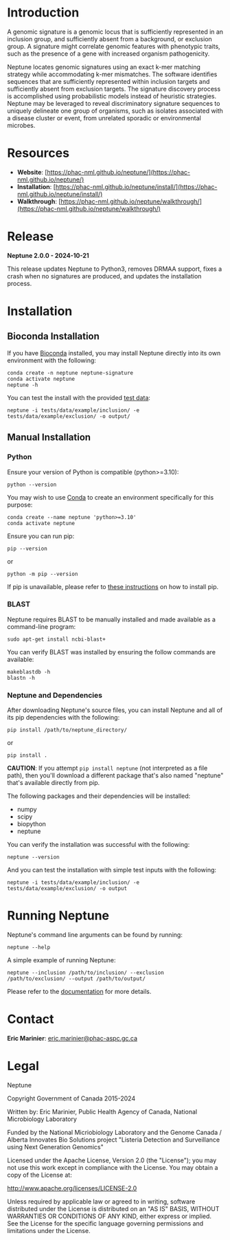 # Introduction #

A genomic signature is a genomic locus that is sufficiently represented in an inclusion group, and sufficiently absent from a background, or exclusion group. A signature might correlate genomic features with phenotypic traits, such as the presence of a gene with increased organism pathogenicity.

Neptune locates genomic signatures using an exact k-mer matching strategy while accommodating k-mer mismatches. The software identifies sequences that are sufficiently represented within inclusion targets and sufficiently absent from exclusion targets. The signature discovery process is accomplished using probabilistic models instead of heuristic strategies. Neptune may be leveraged to reveal discriminatory signature sequences to uniquely delineate one group of organisms, such as isolates associated with a disease cluster or event, from unrelated sporadic or environmental microbes.

# Resources #

* **Website**: [https://phac-nml.github.io/neptune/](https://phac-nml.github.io/neptune/)
* **Installation**: [https://phac-nml.github.io/neptune/install/](https://phac-nml.github.io/neptune/install/)
* **Walkthrough**: [https://phac-nml.github.io/neptune/walkthrough/](https://phac-nml.github.io/neptune/walkthrough/)

# Release #

**Neptune 2.0.0 - 2024-10-21**

This release updates Neptune to Python3, removes DRMAA support, fixes a crash when no signatures are produced, and updates the installation process.

# Installation #

## Bioconda Installation

If you have [Bioconda](https://bioconda.github.io/) installed, you may install Neptune directly into its own environment with the following:

```
conda create -n neptune neptune-signature
conda activate neptune
neptune -h
```

You can test the install with the provided [test data](https://github.com/phac-nml/neptune/tree/main/tests/data/example):

```
neptune -i tests/data/example/inclusion/ -e tests/data/example/exclusion/ -o output/
```


## Manual Installation

### Python

Ensure your version of Python is compatible (python>=3.10):

```
python --version
```

You may wish to use [Conda](https://docs.conda.io/projects/conda/en/latest/user-guide/getting-started.html) to create an environment specifically for this purpose:

```
conda create --name neptune 'python>=3.10'
conda activate neptune
```

Ensure you can run pip:

```
pip --version
```

or

```
python -m pip --version
```

If pip is unavailable, please refer to [these instructions](https://packaging.python.org/en/latest/tutorials/installing-packages/) on how to install pip.

### BLAST

Neptune requires BLAST to be manually installed and made available as a command-line program:

```
sudo apt-get install ncbi-blast+
```

You can verify BLAST was installed by ensuring the follow commands are available:

```
makeblastdb -h
blastn -h
```

### Neptune and Dependencies

After downloading Neptune's source files, you can install Neptune and all of its pip dependencies with the following:

```
pip install /path/to/neptune_directory/
```

or

```
pip install .
```

**CAUTION**: If you attempt `pip install neptune` (not interpreted as a file path), then you'll download a different package that's also named "neptune" that's available directly from pip.

The following packages and their dependencies will be installed:

- numpy
- scipy
- biopython
- neptune

You can verify the installation was successful with the following:

```
neptune --version
```

And you can test the installation with simple test inputs with the following:

```
neptune -i tests/data/example/inclusion/ -e tests/data/example/exclusion/ -o output
```

# Running Neptune #

Neptune's command line arguments can be found by running:

```
neptune --help
```

A simple example of running Neptune:

```
neptune --inclusion /path/to/inclusion/ --exclusion /path/to/exclusion/ --output /path/to/output/
```

Please refer to the [documentation](https://phac-nml.github.io/neptune/) for more details.

# Contact #

**Eric Marinier**: eric.marinier@phac-aspc.gc.ca

# Legal #

Neptune

Copyright Government of Canada 2015-2024

Written by: Eric Marinier, Public Health Agency of Canada, National Microbiology Laboratory

Funded by the National Micriobiology Laboratory and the Genome Canada / Alberta Innovates Bio Solutions project "Listeria Detection and Surveillance using Next Generation Genomics"

Licensed under the Apache License, Version 2.0 (the "License"); you may not use this work except in compliance with the License. You may obtain a copy of the License at:

http://www.apache.org/licenses/LICENSE-2.0

Unless required by applicable law or agreed to in writing, software distributed under the License is distributed on an "AS IS" BASIS, WITHOUT WARRANTIES OR CONDITIONS OF ANY KIND, either express or implied. See the License for the specific language governing permissions and limitations under the License.
